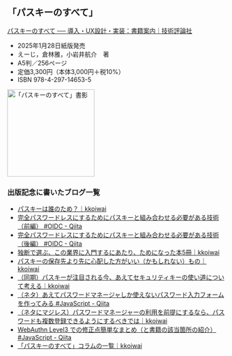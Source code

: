 ## 「パスキーのすべて」

[パスキーのすべて ── 導入・UX設計・実装：書籍案内｜技術評論社](https://gihyo.jp/book/2025/978-4-297-14653-5/)

- 2025年1月28日紙版発売
- えーじ，倉林雅，小岩井航介　著
- A5判／256ページ
- 定価3,300円（本体3,000円＋税10%）
- ISBN 978-4-297-14653-5

<img src="https://github.com/user-attachments/assets/d0dd87db-bdc0-4f8b-ac2f-19deeaa29b71" width=200 alt="「パスキーのすべて」書影">


### 出版記念に書いたブログ一覧

- [パスキーは誰のため？｜kkoiwai](https://sizu.me/kkoiwai/posts/6z8e2439iwt5)
- [完全パスワードレスにするためにパスキーと組み合わせる必要がある技術（前編） \#OIDC \- Qiita](https://qiita.com/kkoiwai/items/0c928caee96bcd02d703)
- [完全パスワードレスにするためにパスキーと組み合わせる必要がある技術（後編） \#OIDC \- Qiita](https://qiita.com/kkoiwai/items/7804b43a1dbac5296f32)
- [独断で選ぶ、この業界に入門するにあたり、ためになった本5冊｜kkoiwai](https://sizu.me/kkoiwai/posts/i6v72cioou32)
- [パスキーの保存先より先に心配した方がいい（かもしれない）もの｜kkoiwai](https://sizu.me/kkoiwai/posts/2949csu63c23)
- [（同期）パスキーが注目される今、あえてセキュリティキーの使い道について考える｜kkoiwai](https://sizu.me/kkoiwai/posts/suahvi2bri85)
- [（ネタ）あえてパスワードマネージャしか使えないパスワード入力フォームを作ってみる \#JavaScript \- Qiita](https://qiita.com/kkoiwai/items/ba941df7e672dfc2ca03)
- [（ネタにマジレス）パスワードマネージャーの利用を前提にするなら、パスワードも複数登録できるようにするべきでは｜kkoiwai](https://sizu.me/kkoiwai/posts/swiuf6k07tn5)
- [WebAuthn Level3 での修正点簡単なまとめ（と書籍の該当箇所の紹介） \#JavaScript \- Qiita](https://qiita.com/kkoiwai/items/ba52cc2cf3780d3c50b1)
- [「パスキーのすべて」コラムの一覧｜kkoiwai](https://sizu.me/kkoiwai/posts/n9ruh9ew2e04)

